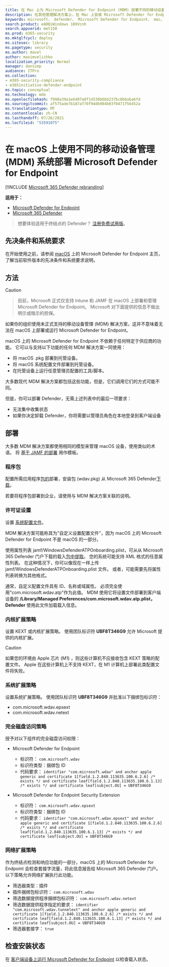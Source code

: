 ```yaml
---
title: 在 Mac 上为 Microsoft Defender for Endpoint (MDM) 部署不同的移动设备管理
description: 在其他管理解决方案上，在 Mac 上安装 Microsoft Defender for Endpoint。
keywords: microsoft， defender， Microsoft Defender for Endpoint， mac， 安装， 部署， macos， 加泰罗尼亚语， mojave， 高
search.product: eADQiWindows 10XVcnh
search.appverid: met150
ms.prod: m365-security
ms.mktglfcycl: deploy
ms.sitesec: library
ms.pagetype: security
ms.author: mavel
author: maximvelichko
localization_priority: Normal
manager: dansimp
audience: ITPro
ms.collection:
- m365-security-compliance
- m365initiative-defender-endpoint
ms.topic: conceptual
ms.technology: mde
ms.openlocfilehash: f998a39a1e6407e0f14530b6bb237bc8b6aba6fd
ms.sourcegitcommit: af575ade7b187af70f94db904b03f0471f56452a
ms.translationtype: MT
ms.contentlocale: zh-CN
ms.lasthandoff: 07/26/2021
ms.locfileid: "53591075"
---
```

# <a name="deployment-with-a-different-mobile-device-management-mdm-system-for-microsoft-defender-for-endpoint-on-macos"></a>在 macOS 上使用不同的移动设备管理 (MDM) 系统部署 Microsoft Defender for Endpoint

[!INCLUDE [Microsoft 365 Defender rebranding](../../includes/microsoft-defender.md)]


**适用于：**
- [Microsoft Defender for Endpoint](https://go.microsoft.com/fwlink/p/?linkid=2154037)
- [Microsoft 365 Defender](https://go.microsoft.com/fwlink/?linkid=2118804)

> 想要体验适用于终结点的 Defender？ [注册免费试用版](https://www.microsoft.com/microsoft-365/windows/microsoft-defender-atp?ocid=docs-wdatp-investigateip-abovefoldlink)。
 
## <a name="prerequisites-and-system-requirements"></a>先决条件和系统要求

在开始使用之前，请参阅 [macOS](microsoft-defender-endpoint-mac.md) 上的 Microsoft Defender for Endpoint 主页，了解当前软件版本的先决条件和系统要求说明。


## <a name="approach"></a>方法

> [!CAUTION]

> 目前，Microsoft 正式仅支持 Intune 和 JAMF 在 macOS 上部署和管理 Microsoft Defender for Endpoint。 Microsoft 对下面提供的信息不做出明示或暗示的担保。

如果你的组织使用未正式支持的移动设备管理 (MDM) 解决方案，这并不意味着无法在 macOS 上部署或运行 Microsoft Defender for Endpoint。

macOS 上的 Microsoft Defender for Endpoint 不依赖于任何特定于供应商的功能。 它可以与支持以下功能的任何 MDM 解决方案一同使用：

- 将 macOS .pkg 部署到托管设备。
- 将 macOS 系统配置文件部署到托管设备。
- 在托管设备上运行任意管理员配置的工具/脚本。

大多数现代 MDM 解决方案都包括这些功能，但是，它们调用它们的方式可能不同。

但是，你可以部署 Defender，无需上述列表中的最后一项要求：

- 无法集中收集状态
- 如果你决定卸载 Defender，你将需要以管理员角色在本地登录到客户端设备

## <a name="deployment"></a>部署

大多数 MDM 解决方案都使用相同的模型来管理 macOS 设备，使用类似的术语。 将 [基于 JAMF 的部署](mac-install-with-jamf.md) 用作模板。

### <a name="package"></a>程序包

配置所需应用程序[包的](mac-install-with-jamf.md)部署，安装包 (wdav.pkg) 从 Microsoft 365 Defender[下载](mac-install-with-jamf.md)。

若要将程序包部署到企业，请使用与 MDM 解决方案关联的说明。

### <a name="license-settings"></a>许可证设置

设置 [系统配置文件](mac-install-with-jamf.md)。 

MDM 解决方案可能称其为"自定义设置配置文件"，因为 macOS 上的 Microsoft Defender for Endpoint 不是 macOS 的一部分。

使用属性列表 jamf/WindowsDefenderATPOnboarding.plist，可从从 Microsoft 365 Defender 门户下载的载入[包中提取](mac-install-with-jamf.md)。
您的系统可能支持 XML 格式的任意属性列表。 在这种情况下，你可以像现在一样上传 jamf/WindowsDefenderATPOnboarding.plist 文件。
或者，可能需要先将属性列表转换为其他格式。

通常，自定义配置文件具有 ID、名称或域属性。 必须完全使用"com.microsoft.wdav.atp"作为此值。
MDM 使用它将设置文件部署到客户端设备的 **/Library/Managed Preferences/com.microsoft.wdav.atp.plist，Defender** 使用此文件加载载入信息。

### <a name="kernel-extension-policy"></a>内核扩展策略

设置 KEXT 或内核扩展策略。 使用团队标识符 **UBF8T346G9** 允许 Microsoft 提供的内核扩展。

> [!CAUTION]
> 如果您的环境由 Apple 芯片 (M1) ，则这些计算机不应接收包含 KEXT 策略的配置文件。
> Apple 在这些计算机上不支持 KEXT，在 M1 计算机上部署此类配置文件将失败。

### <a name="system-extension-policy"></a>系统扩展策略

设置系统扩展策略。 使用团队标识符 **UBF8T346G9** 并批准以下捆绑包标识符：

- com.microsoft.wdav.epsext
- com.microsoft.wdav.netext

### <a name="full-disk-access-policy"></a>完全磁盘访问策略

授予对以下组件的完全磁盘访问权限：

- Microsoft Defender for Endpoint
    - 标识符： `com.microsoft.wdav`
    - 标识符类型：捆绑包 ID
    - 代码要求： `identifier "com.microsoft.wdav" and anchor apple generic and certificate 1[field.1.2.840.113635.100.6.2.6] /* exists */ and certificate leaf[field.1.2.840.113635.100.6.1.13] /* exists */ and certificate leaf[subject.OU] = UBF8T346G9`

- Microsoft Defender for Endpoint Security Extension
    - 标识符： `com.microsoft.wdav.epsext`
    - 标识符类型：捆绑包 ID
    - 代码要求： `identifier "com.microsoft.wdav.epsext" and anchor apple generic and certificate 1[field.1.2.840.113635.100.6.2.6] /* exists */ and certificate leaf[field.1.2.840.113635.100.6.1.13] /* exists */ and certificate leaf[subject.OU] = UBF8T346G9`

### <a name="network-extension-policy"></a>网络扩展策略

作为终结点检测和响应功能的一部分，macOS 上的 Microsoft Defender for Endpoint 会检查套接字流量，将此信息报告给 Microsoft 365 Defender 门户。 以下策略允许网络扩展执行此功能。

- 筛选器类型：插件
- 插件捆绑包标识符： `com.microsoft.wdav`
- 筛选数据提供程序捆绑包标识符： `com.microsoft.wdav.netext`
- 筛选数据提供程序指定的要求： `identifier "com.microsoft.wdav.tunnelext" and anchor apple generic and certificate 1[field.1.2.840.113635.100.6.2.6] /* exists */ and certificate leaf[field.1.2.840.113635.100.6.1.13] /* exists */ and certificate leaf[subject.OU] = UBF8T346G9`
- 筛选器套接字： `true`

## <a name="check-installation-status"></a>检查安装状态

在 [客户端设备上运行 Microsoft Defender for Endpoint](mac-install-with-jamf.md) 以检查载入状态。
